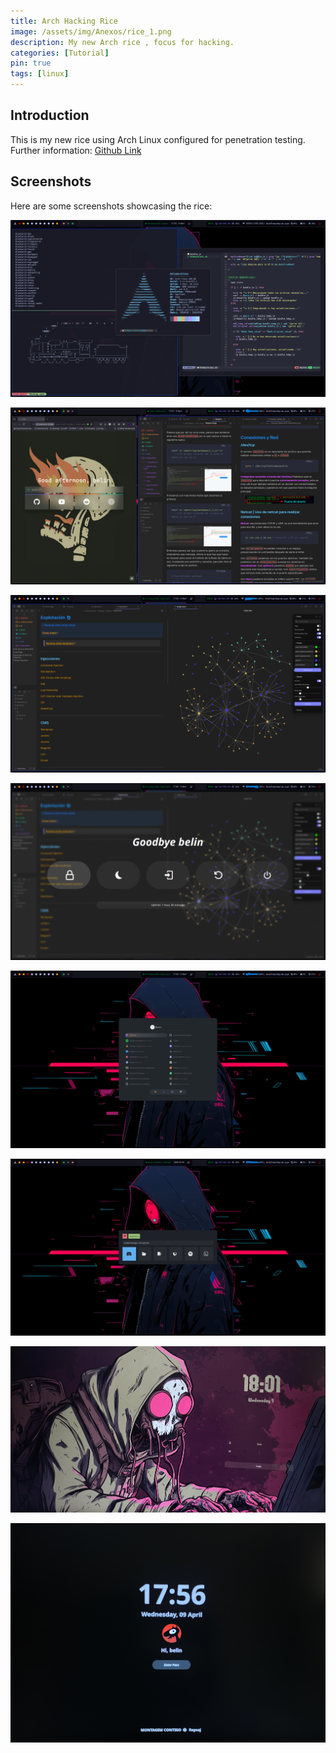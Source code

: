 ```yaml
---
title: Arch Hacking Rice
image: /assets/img/Anexos/rice_1.png
description: My new Arch rice , focus for hacking.
categories: [Tutorial]
pin: true
tags: [linux]
---
```


## Introduction
This is my new rice using Arch Linux configured for penetration testing. Further information: [Github Link](https://github.com/juanbelin/Hyprland-arch-dotfiles) 


## Screenshots

Here are some screenshots showcasing the rice:

![Rice Screenshot 1](/assets/img/Anexos/rice_1.png)

![Rice Screenshot 2](/assets/img/Anexos/rice_2.png)

![Rice Screenshot 3](/assets/img/Anexos/rice_3.png)

![Rice Screenshot 4](/assets/img/Anexos/rice_4.png)

![Rice Screenshot 5](/assets/img/Anexos/rice_5.png)

![Rice Screenshot 6](/assets/img/Anexos/rice_6.png)

![Rice Screenshot 7](/assets/img/Anexos/rice_7.jpg)

![Rice Screenshot 8](/assets/img/Anexos/rice_8.jpg)
